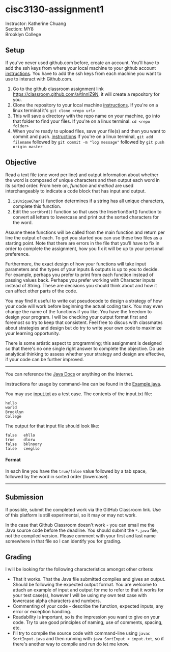 # cisc3130-assignment1

Instructor: Katherine Chuang \
Section: MY8 \
Brooklyn College

## Setup

If you've never used github.com before, create an account. You'll have to add the ssh keys from where your local machine to your github account [instructions](https://help.github.com/en/articles/adding-a-new-ssh-key-to-your-github-account). You have to add the ssh keys from each machine you want to use to interact with Github.com. 

1. Go to the github classroom assignment link https://classroom.github.com/a/tInnIZ9N, it will create a repository for you. 
2. Clone the repository to your local machine [instructions](https://help.github.com/en/articles/cloning-a-repository). If you're on a linux terminal it's `git clone <repo url>`
3. This will save a directory with the repo name on your machine, go into that folder to find your files. If you're on a linux terminal: `cd <repo folder>` 
3. When you're ready to upload files, save your file(s) and then you want to commit and push. [instructions](https://help.github.com/en/articles/pushing-commits-to-a-remote-repository) If you're on a linux terminal, `git add filename` followed by `git commit -m "log message"` followed by `git push origin master`



## Objective
Read a text file (one word per line) and output information about whether the word is composed of unique characters and then output each word in its sorted order. From here on, *function* and *method* are used interchangeably to indicate a code block that has input and output.

1. `isUniqueChar()` function determines if a string has all unique characters, complete this function.
2. Edit the `sortWord()` function so that uses the InsertionSort() function to convert all letters to lowercase and print out the sorted characters for the word. 

Assume these functions will be called from the main function and return per line the output of each.  To get you started you can use these two files as a starting point. Note that there are errors in the file that you'll have to fix in order to complete the assignment, how you fix it will be up to your personal preference. 

Furthermore, the exact design of how your functions will take input parameters and the types of your inputs & outputs is up to you to decide. For example, perhaps you prefer to print from each function instead of passing values back. Perhaps you prefer working with Character inputs instead of String. These are decisions you should think about and how it can affect other parts of the code.

You may find it useful to write out pseudocode to design a strategy of how your code will work before beginning the actual coding task. You may even change the name of the functions if you like. You have the freedom to design your program. I will be checking your output format first and foremost so try to keep that consistent. Feel free to discus with classmates about strategies and design but do try to write your own code to maximize your learning opportunity. 

There is some artistic aspect to programming; this assignment is designed so that there's no one single right answer to complete the objective. Do use analytical thinking to assess whether your strategy and design are effective, if your code can be further improved. 

---

You can reference the [Java Docs](https://docs.oracle.com/javase/8/docs/api/index.html?overview-summary.html) or anything on the Internet. 

Instructions for usage by command-line can be found in the [Example.java](Example.java).

You may use [input.txt](input.txt) as a test case. The contents of the input.txt file:

```
hello
world
Brooklyn
College
```

The output for that input file should look like: 

```
false	ehllo
true	dlorw
false	bklnoory
false	ceegllo
```
#### Format

In each line you have the `true/false` value followed by a tab space, followed by the word in sorted order (lowercase).

---

## Submission
If possible, submit the completed work via the GitHub Classroom link. Use of this platform is still experimental, so it may or may not work. 

In the case that Github Classroom doesn't work - you can email me the Java source code before the deadline.   You should submit the `*.java` file, not the compiled version. Please comment with your first and last name somewhere in that file so I can identify you for grading. 

## Grading
I will be looking for the following characteristics amongst other critera:

* That it works. That the Java file submitted compiles and gives an output. Should be following the expected output format. You are welcome to attach an example of input and output for me to refer to that it works for your test case(s), however I will be using my own test case with lowercase alpha characters and numbers.
* Commenting of your code - describe the function, expected inputs, any error or exception handling. 
* Readability is important, so is the impression you want to give on your code. Try to use good principles of naming, use of comments, spacing, etc.
* I'll try to compile the source code with command-line using `javac SortInput.java` and then running with `java SortInput < input.txt`, so if there's another way to compile and run do let me know.

